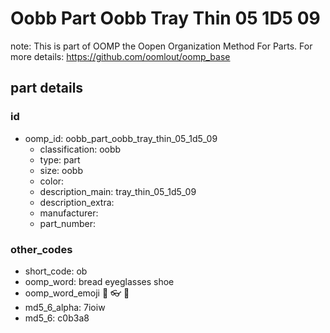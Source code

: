 # Oobb Part Oobb Tray Thin 05 1D5 09  

note: This is part of OOMP the Oopen Organization Method For Parts. For more details: https://github.com/oomlout/oomp_base

##  part details





### id
* oomp_id: oobb_part_oobb_tray_thin_05_1d5_09
  * classification: oobb
  * type: part
  * size: oobb
  * color: 
  * description_main: tray_thin_05_1d5_09
  * description_extra: 
  * manufacturer: 
  * part_number: 

### other_codes
* short_code: ob
* oomp_word: bread eyeglasses shoe
* oomp_word_emoji :bread: :eyeglasses: :shoe:
* md5_6_alpha: 7ioiw
* md5_6: c0b3a8